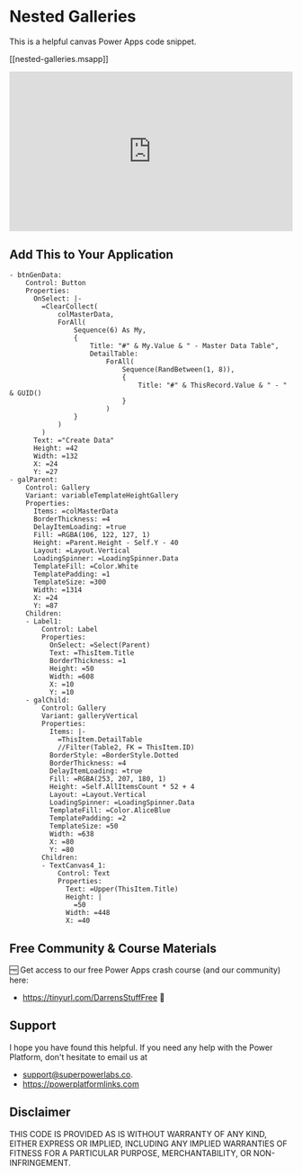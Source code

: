 # Nested Galleries

This is a helpful canvas Power Apps code snippet.

[[nested-galleries.msapp]]

<div style="position: relative; padding-bottom: 56.25%; height: 0;"><iframe src="https://www.loom.com/embed/e7d61632ead649a096a4881d96ec96f0?sid=4e311220-82a9-4a07-9364-6d38475e4f3c" frameborder="0" webkitallowfullscreen mozallowfullscreen allowfullscreen style="position: absolute; top: 0; left: 0; width: 100%; height: 100%;"></iframe></div>

## Add This to Your Application

```PowerFx
- btnGenData:
    Control: Button
    Properties:
      OnSelect: |-
        =ClearCollect(
            colMasterData, 
            ForAll(
                Sequence(6) As My, 
                {
                    Title: "#" & My.Value & " - Master Data Table",
                    DetailTable: 
                        ForAll(
                            Sequence(RandBetween(1, 8)), 
                            {
                                Title: "#" & ThisRecord.Value & " - " & GUID()
                            }
                        )
                }
            )    
        )
      Text: ="Create Data"
      Height: =42
      Width: =132
      X: =24
      Y: =27
- galParent:
    Control: Gallery
    Variant: variableTemplateHeightGallery
    Properties:
      Items: =colMasterData
      BorderThickness: =4
      DelayItemLoading: =true
      Fill: =RGBA(106, 122, 127, 1)
      Height: =Parent.Height - Self.Y - 40
      Layout: =Layout.Vertical
      LoadingSpinner: =LoadingSpinner.Data
      TemplateFill: =Color.White
      TemplatePadding: =1
      TemplateSize: =300
      Width: =1314
      X: =24
      Y: =87
    Children:
    - Label1:
        Control: Label
        Properties:
          OnSelect: =Select(Parent)
          Text: =ThisItem.Title
          BorderThickness: =1
          Height: =50
          Width: =608
          X: =10
          Y: =10
    - galChild:
        Control: Gallery
        Variant: galleryVertical
        Properties:
          Items: |-
            =ThisItem.DetailTable
            //Filter(Table2, FK = ThisItem.ID)
          BorderStyle: =BorderStyle.Dotted
          BorderThickness: =4
          DelayItemLoading: =true
          Fill: =RGBA(253, 207, 180, 1)
          Height: =Self.AllItemsCount * 52 + 4
          Layout: =Layout.Vertical
          LoadingSpinner: =LoadingSpinner.Data
          TemplateFill: =Color.AliceBlue
          TemplatePadding: =2
          TemplateSize: =50
          Width: =638
          X: =80
          Y: =80
        Children:
        - TextCanvas4_1:
            Control: Text
            Properties:
              Text: =Upper(ThisItem.Title)
              Height: |
                =50
              Width: =448
              X: =40

```

## Free Community & Course Materials
🆓 Get access to our free Power Apps crash course (and our community) here: 
- https://tinyurl.com/DarrensStuffFree 🔗

## Support

I hope you have found this helpful. If you need any help with the Power Platform, don't hesitate to email us at 
* [support@superpowerlabs.co](support@superpowerlabs.co).
* https://powerplatformlinks.com 

## Disclaimer

THIS CODE IS PROVIDED AS IS WITHOUT WARRANTY OF ANY KIND, EITHER EXPRESS OR IMPLIED, INCLUDING ANY IMPLIED WARRANTIES OF FITNESS FOR A PARTICULAR PURPOSE, MERCHANTABILITY, OR NON-INFRINGEMENT.

